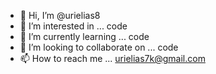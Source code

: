 - 👋 Hi, I’m @urielias8
- 👀 I’m interested in ... code
- 🌱 I’m currently learning ... code
- 💞️ I’m looking to collaborate on ... code
- 📫 How to reach me ... urielias7k@gmail.com

